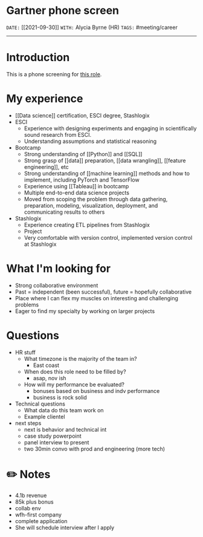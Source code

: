 # Gartner phone screen
`DATE:` [[2021-09-30]]
`WITH:` Alycia Byrne (HR)
`TAGS:` #meeting/career 

---
# Introduction
This is a phone screening for [this role](https://jobs.gartner.com/job/new-york/sr-specialist-quantitative-analytics-and-data-science-gml/494/14452377712). 

# My experience
- [[Data science]] certification, ESCI degree, Stashlogix
- ESCI
	- Experience with designing experiments and engaging in scientifically sound research from ESCI. 
	- Understanding assumptions and statistical reasoning
- Bootcamp
	- Strong understanding of [[Python]] and [[SQL]]
	- Strong grasp of [[data]] preparation, [[data wrangling]], [[feature engineering]], etc
	- Strong understanding of [[machine learning]] methods and how to implement, including PyTorch and TensorFlow
	- Experience using [[Tableau]] in bootcamp
	- Multiple end-to-end data science projects
	- Moved from scoping the problem through data gathering, preparation, modeling, visualization, deployment, and communicating results to others
- Stashlogix
	- Experience creating ETL pipelines from Stashlogix
	- Project
	- Very comfortable with version control, implemented version control at Stashlogix

# What I'm looking for 
- Strong collaborative environment
- Past = independent (been successful), future = hopefully collaborative
- Place where I can flex my muscles on interesting and challenging problems
- Eager to find my specialty by working on larger projects

# Questions
- HR stuff
	- What timezone is the majority of the team in?
		- East coast
	- When does this role need to be filled by?
		- asap, nov ish
	- How will my performance be evaluated?
		- bonuses based on business and indv performance
		- business is rock solid
- Technical questions
	- What data do this team work on
	- Example clientel
- next steps
	- next is behavior and technical int
	- case study powerpoint
	- panel interview to present
	- two 30min convo with prod and engineering (more tech)

# ✏️ Notes
- 4.1b revenue
- 85k plus bonus
- collab env
- wfh-first company
- complete application
- She will schedule interview after I apply